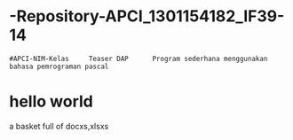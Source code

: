 # -Repository-APCI_1301154182_IF39-14
    #APCI-NIM-Kelas     Teaser DAP      Program sederhana menggunakan bahasa pemrograman pascal  
# hello world
a basket full of docxs,xlsxs 
